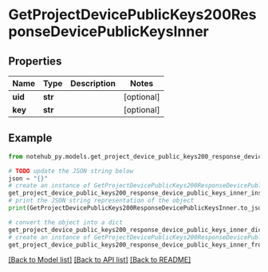 # GetProjectDevicePublicKeys200ResponseDevicePublicKeysInner


## Properties

Name | Type | Description | Notes
------------ | ------------- | ------------- | -------------
**uid** | **str** |  | [optional] 
**key** | **str** |  | [optional] 

## Example

```python
from notehub_py.models.get_project_device_public_keys200_response_device_public_keys_inner import GetProjectDevicePublicKeys200ResponseDevicePublicKeysInner

# TODO update the JSON string below
json = "{}"
# create an instance of GetProjectDevicePublicKeys200ResponseDevicePublicKeysInner from a JSON string
get_project_device_public_keys200_response_device_public_keys_inner_instance = GetProjectDevicePublicKeys200ResponseDevicePublicKeysInner.from_json(json)
# print the JSON string representation of the object
print(GetProjectDevicePublicKeys200ResponseDevicePublicKeysInner.to_json())

# convert the object into a dict
get_project_device_public_keys200_response_device_public_keys_inner_dict = get_project_device_public_keys200_response_device_public_keys_inner_instance.to_dict()
# create an instance of GetProjectDevicePublicKeys200ResponseDevicePublicKeysInner from a dict
get_project_device_public_keys200_response_device_public_keys_inner_from_dict = GetProjectDevicePublicKeys200ResponseDevicePublicKeysInner.from_dict(get_project_device_public_keys200_response_device_public_keys_inner_dict)
```
[[Back to Model list]](../README.md#documentation-for-models) [[Back to API list]](../README.md#documentation-for-api-endpoints) [[Back to README]](../README.md)


